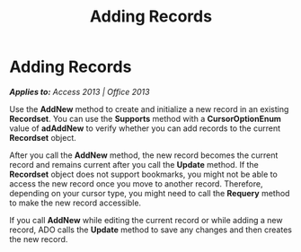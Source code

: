 ﻿---
title: Adding Records
TOCTitle: Adding Records
ms:assetid: 7a5b27bc-7b28-4f43-b55e-a21edfb9e1b3
ms:mtpsurl: https://msdn.microsoft.com/en-us/library/JJ249505(v=office.15)
ms:contentKeyID: 48545791
ms.date: 09/18/2015
mtps_version: v=office.15
---

# Adding Records


_**Applies to:** Access 2013 | Office 2013_

Use the **AddNew** method to create and initialize a new record in an existing **Recordset**. You can use the **Supports** method with a **CursorOptionEnum** value of **adAddNew** to verify whether you can add records to the current **Recordset** object.

After you call the **AddNew** method, the new record becomes the current record and remains current after you call the **Update** method. If the **Recordset** object does not support bookmarks, you might not be able to access the new record once you move to another record. Therefore, depending on your cursor type, you might need to call the **Requery** method to make the new record accessible.

If you call **AddNew** while editing the current record or while adding a new record, ADO calls the **Update** method to save any changes and then creates the new record.

